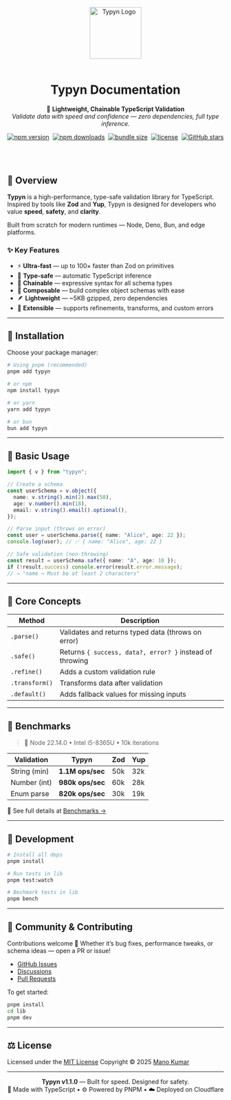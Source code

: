 
<div align="center" style="margin-top: 2rem; margin-bottom: 5rem;">

  <img src="https://typyn.pages.dev/assets/logo.Dvp5OnQ7.png" alt="Typyn Logo" width="120" style="margin-bottom: 1rem;" />

  <h1><b>Typyn Documentation</b></h1>

  <p>
    🚀 <b>Lightweight, Chainable TypeScript Validation</b><br/>
    <i>Validate data with speed and confidence — zero dependencies, full type inference.</i>
  </p>

  <p align="center" style="margin: 12px 0; display: flex; justify-content: center; gap: 8px; flex-wrap: wrap;">
    <a href="https://www.npmjs.com/package/typyn">
      <img src="https://img.shields.io/npm/v/typyn?color=2b8a3e&label=version" alt="npm version"/>
    </a>
    <a href="https://www.npmjs.com/package/typyn">
      <img src="https://img.shields.io/npm/dm/typyn?color=4C8BF5" alt="npm downloads"/>
    </a>
    <a href="https://bundlephobia.com/package/typyn">
      <img src="https://img.shields.io/bundlephobia/minzip/typyn?color=orange" alt="bundle size"/>
    </a>
    <a href="https://github.com/ManojKumar2920/typyn/blob/main/LICENSE">
      <img src="https://img.shields.io/npm/l/typyn?color=blue" alt="license"/>
    </a>
    <a href="https://github.com/ManojKumar2920/typyn">
      <img src="https://img.shields.io/github/stars/ManojKumar2920/typyn?style=social" alt="GitHub stars"/>
    </a>
  </p>


</div>

## 🧩 Overview

**Typyn** is a high-performance, type-safe validation library for TypeScript.  
Inspired by tools like **Zod** and **Yup**, Typyn is designed for developers who value **speed**, **safety**, and **clarity**.

Built from scratch for modern runtimes — Node, Deno, Bun, and edge platforms.

### ✨ Key Features
- ⚡ **Ultra-fast** — up to 100× faster than Zod on primitives  
- 🧠 **Type-safe** — automatic TypeScript inference  
- 🔗 **Chainable** — expressive syntax for all schema types  
- 🧱 **Composable** — build complex object schemas with ease  
- 🪶 **Lightweight** — ~5KB gzipped, zero dependencies  
- 🧩 **Extensible** — supports refinements, transforms, and custom errors  

---

## 🚀 Installation

Choose your package manager:

```bash
# Using pnpm (recommended)
pnpm add typyn

# or npm
npm install typyn

# or yarn
yarn add typyn

# or bun
bun add typyn
````

---

## 🧠 Basic Usage

```ts
import { v } from "typyn";

// Create a schema
const userSchema = v.object({
  name: v.string().min(2).max(50),
  age: v.number().min(18),
  email: v.string().email().optional(),
});

// Parse input (throws on error)
const user = userSchema.parse({ name: "Alice", age: 22 });
console.log(user); // ✅ { name: "Alice", age: 22 }

// Safe validation (non-throwing)
const result = userSchema.safe({ name: "A", age: 10 });
if (!result.success) console.error(result.error.message);
// → "name → Must be at least 2 characters"
```

---

## 🧰 Core Concepts

| Method         | Description                                              |
| -------------- | -------------------------------------------------------- |
| `.parse()`     | Validates and returns typed data (throws on error)       |
| `.safe()`      | Returns `{ success, data?, error? }` instead of throwing |
| `.refine()`    | Adds a custom validation rule                            |
| `.transform()` | Transforms data after validation                         |
| `.default()`   | Adds fallback values for missing inputs                  |

---

## 🧮 Benchmarks

> 🧾 Node 22.14.0 • Intel i5-8365U • 10k iterations

| Validation   | Typyn            | Zod | Yup |
| ------------ | ---------------- | --- | --- |
| String (min) | **1.1M ops/sec** | 50k | 32k |
| Number (int) | **980k ops/sec** | 60k | 28k |
| Enum parse   | **820k ops/sec** | 30k | 19k |

🔬 See full details at [Benchmarks →](https://typyn.pages.dev/benchmarks/results)

---


## 🧩 Development

```bash
# Install all deps
pnpm install

# Run tests in lib
pnpm test:watch

# Bechmark tests in lib
pnpm bench

```

---

## 💬 Community & Contributing

Contributions welcome 💚
Whether it’s bug fixes, performance tweaks, or schema ideas — open a PR or issue!

* [GitHub Issues](https://github.com/ManojKumar2920/typyn/issues)
* [Discussions](https://github.com/ManojKumar2920/typyn/discussions)
* [Pull Requests](https://github.com/ManojKumar2920/typyn/pulls)

To get started:

```bash
pnpm install
cd lib
pnpm dev
```

---

## ⚖️ License

Licensed under the [MIT License](./LICENSE)
Copyright © 2025 [Mano Kumar](https://github.com/ManojKumar2920)

---

<p align="center">
  <b>Typyn v1.1.0</b> — Built for speed. Designed for safety.  
  <br/>🧠 Made with TypeScript • ⚙️ Powered by PNPM • ☁️ Deployed on Cloudflare
</p>
